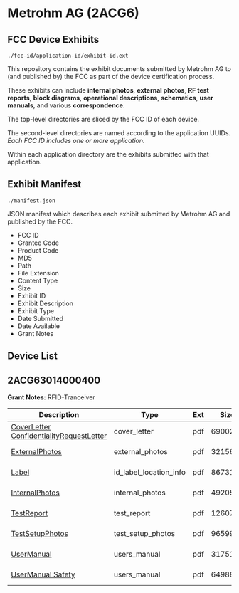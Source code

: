 # Metrohm AG (2ACG6)
## FCC Device Exhibits

```
./fcc-id/application-id/exhibit-id.ext
```

This repository contains the exhibit documents submitted by Metrohm AG to (and published by) the FCC as part of the device certification process.

These exhibits can include **internal photos**, **external photos**, **RF test reports**, **block diagrams**, **operational descriptions**, **schematics**, **user manuals**, and various **correspondence**.

The top-level directories are sliced by the FCC ID of each device.

The second-level directories are named according to the application UUIDs. *Each FCC ID includes one or more application.*

Within each application directory are the exhibits submitted with that application. 

## Exhibit Manifest

```
./manifest.json
```

JSON manifest which describes each exhibit submitted by Metrohm AG and published by the FCC.

- FCC ID
- Grantee Code
- Product Code
- MD5
- Path
- File Extension
- Content Type
- Size
- Exhibit ID
- Exhibit Description
- Exhibit Type
- Date Submitted
- Date Available
- Grant Notes

## Device List
## 2ACG63014000400
**Grant Notes:** RFID-Tranceiver

| Description | Type | Ext | Size | Submitted | Available |
| ----------- | ---- | --- | ---- | --------- | --------- |
| [CoverLetter ConfidentialityRequestLetter](2ACG63014000400/da14cbbb80a1bd9c49d0cc4cf1df9cec/3021191.pdf) | cover_letter | pdf | 69002 | 2016-06-08 | 2016-06-08 |
| [ExternalPhotos](2ACG63014000400/da14cbbb80a1bd9c49d0cc4cf1df9cec/3021185.pdf) | external_photos | pdf | 321569 | 2016-06-08 | 2016-06-08 |
| [Label](2ACG63014000400/da14cbbb80a1bd9c49d0cc4cf1df9cec/3021194.pdf) | id_label_location_info | pdf | 86731 | 2016-06-08 | 2016-06-08 |
| [InternalPhotos](2ACG63014000400/da14cbbb80a1bd9c49d0cc4cf1df9cec/3021190.pdf) | internal_photos | pdf | 492056 | 2016-06-08 | 2016-06-08 |
| [TestReport](2ACG63014000400/da14cbbb80a1bd9c49d0cc4cf1df9cec/3021192.pdf) | test_report | pdf | 1260765 | 2016-06-08 | 2016-06-08 |
| [TestSetupPhotos](2ACG63014000400/da14cbbb80a1bd9c49d0cc4cf1df9cec/3021188.pdf) | test_setup_photos | pdf | 965991 | 2016-06-08 | 2016-06-08 |
| [UserManual](2ACG63014000400/da14cbbb80a1bd9c49d0cc4cf1df9cec/3021184.pdf) | users_manual | pdf | 317514 | 2016-06-08 | 2016-06-08 |
| [UserManual Safety](2ACG63014000400/da14cbbb80a1bd9c49d0cc4cf1df9cec/3021187.pdf) | users_manual | pdf | 649887 | 2016-06-08 | 2016-06-08 |
